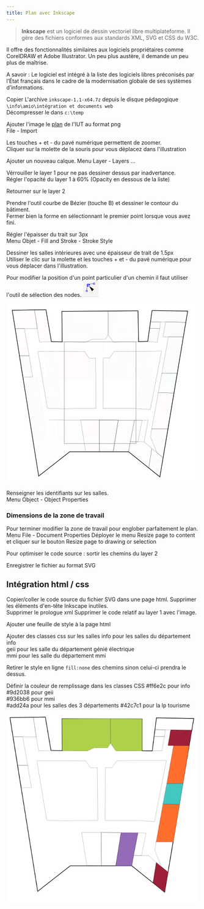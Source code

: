 ```yaml
---
title: Plan avec Inkscape
---
```


> **Inkscape** est un logiciel de dessin vectoriel libre multiplateforme. Il gère des fichiers conformes aux standards XML, SVG et CSS du W3C.

Il offre des fonctionnalités similaires aux logiciels propriétaires comme CorelDRAW et Adobe Illustrator. Un peu plus austère, il demande un peu plus de maîtrise. 

A savoir : Le logiciel est intégré à la liste des logiciels libres préconisés par l’État français dans le cadre de la modernisation globale de ses systèmes d’informations.


Copier L'archive `inkscape-1.1-x64.7z` depuis le disque pédagogique `\info\amio\intégration et documents web`\
Décompresser le dans `c:\temp`

Ajouter l'image le <a href="plan.png" download>plan</a> de l'IUT au format png\
File - Import

Les touches + et - du pavé numérique permettent de zoomer.\
Cliquer sur la molette de la souris pour vous déplacez dans l'illustration

Ajouter un nouveau calque.
Menu Layer - Layers ...

Vérrouiller le layer 1 pour ne pas dessiner dessus par inadvertance.\
Régler l'opacité du layer 1 à 60% (Opacity en dessous de la liste)

Retourner sur le layer 2

Prendre l'outil courbe de Bézier (touche B) et dessiner le contour du bâtiment.\
Fermer bien la forme en sélectionnant le premier point lorsque vous avez fini.

Régler l'épaisser du trait sur 3px\
Menu Objet - Fill and Stroke - Stroke Style

Dessiner les salles intérieures avec une épaisseur de trait de 1.5px\
Utiliser le clic sur la molette et les touches + et - du pavé numérique pour vous déplacer dans l'illustration.

Pour modifier la position d'un point particulier d'un chemin il faut utiliser l'outil de sélection des nodes. ![](nodes.png)

![](inkscape.png)

Renseigner les identifiants sur les salles.\
Menu Object - Object Properties

### Dimensions de la zone de travail

Pour terminer modifier la zone de travail pour englober parfaitement le plan.
Menu File - Document Properties
Déployer le menu Resize page to content et cliquer sur le bouton Resize page to drawing or selection

Pour optimiser le code source : sortir les chemins du layer 2

Enregistrer le fichier au format SVG

## Intégration html / css

Copier/coller le code source du fichier SVG dans une page html.
Supprimer les éléments d'en-tête Inkscape inutiles.\
Supprimer le prologue xml
Supprimer le code relatif au layer 1 avec l'image.

Ajouter une feuille de style à la page html

Ajouter des classes css sur les salles
info pour les salles du département info\
geii pour les salle du département génié électrique\
mmi pour les salle du département mmi

Retirer le style en ligne `fill:none` des chemins sinon celui-ci prendra le dessus.

Définir la couleur de remplissage dans les classes CSS
#ff6e2c pour info\
#9d2038 pour geii\
#936bb6 pour mmi\
#add24a pour les salles des 3 départements
#42c7c1 pour la lp tourisme

![](reponse.png)
